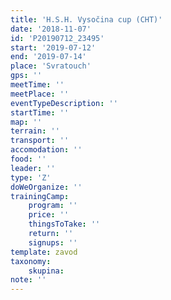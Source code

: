 ```yaml
---
title: 'H.S.H. Vysočina cup (CHT)'
date: '2018-11-07'
id: 'P20190712_23495'
start: '2019-07-12'
end: '2019-07-14'
place: 'Svratouch'
gps: ''
meetTime: ''
meetPlace: ''
eventTypeDescription: ''
startTime: ''
map: ''
terrain: ''
transport: ''
accomodation: ''
food: ''
leader: ''
type: 'Z'
doWeOrganize: ''
trainingCamp:
    program: ''
    price: ''
    thingsToTake: ''
    return: ''
    signups: ''
template: zavod
taxonomy:
    skupina:
note: ''
---
```

